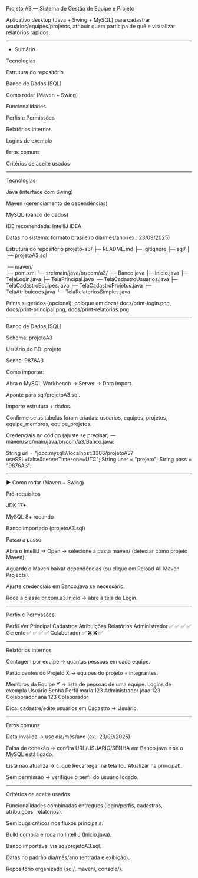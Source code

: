 Projeto A3 — Sistema de Gestão de Equipe e Projeto

Aplicativo desktop (Java + Swing + MySQL) para cadastrar usuários/equipes/projetos, atribuir quem participa de quê e visualizar relatórios rápidos.

--------------------------------------------------------------------------------------------------------------------------------------------------------------------------------------------------------------

* Sumário

Tecnologias

Estrutura do repositório

Banco de Dados (SQL)

Como rodar (Maven + Swing)

Funcionalidades

Perfis e Permissões

Relatórios internos

Logins de exemplo

Erros comuns

Critérios de aceite usados

------------------------------------------------------------------------------------------------------------------------------------------------------------------------------------------------------------

Tecnologias

Java (interface com Swing)

Maven (gerenciamento de dependências)

MySQL (banco de dados)

IDE recomendada: IntelliJ IDEA

Datas no sistema: formato brasileiro dia/mês/ano (ex.: 23/09/2025)

Estrutura do repositório
projeto-a3/
├─ README.md
├─ .gitignore
├─ sql/
│  └─ projetoA3.sql            
                   
└─ maven/                       
   ├─ pom.xml
   └─ src/main/java/br/com/a3/
      ├─ Banco.java
      ├─ Inicio.java
      ├─ TelaLogin.java
      ├─ TelaPrincipal.java
      ├─ TelaCadastroUsuarios.java
      ├─ TelaCadastroEquipes.java
      ├─ TelaCadastroProjetos.java
      ├─ TelaAtribuicoes.java
      └─ TelaRelatoriosSimples.java


Prints sugeridos (opcional): coloque em docs/
docs/print-login.png, docs/print-principal.png, docs/print-relatorios.png

---------------------------------------------------------------------------------------------------------------------------------------------------------------------------------------------------------------
 Banco de Dados (SQL)

Schema: projetoA3

Usuário do BD: projeto

Senha: 9876A3

Como importar:

Abra o MySQL Workbench → Server → Data Import.

Aponte para sql/projetoA3.sql.

Importe estrutura + dados.

Confirme se as tabelas foram criadas:
usuarios, equipes, projetos, equipe_membros, equipe_projetos.

Credenciais no código (ajuste se precisar) — maven/src/main/java/br/com/a3/Banco.java:

String url  = "jdbc:mysql://localhost:3306/projetoA3?useSSL=false&serverTimezone=UTC";
String user = "projeto";
String pass = "9876A3";

---------------------------------------------------------------------------------------------------------------------------------------------------------------------------------------------------------------

▶️ Como rodar (Maven + Swing)

Pré-requisitos

JDK 17+

MySQL 8+ rodando

Banco importado (projetoA3.sql)

Passo a passo

Abra o IntelliJ → Open → selecione a pasta maven/ (detectar como projeto Maven).

Aguarde o Maven baixar dependências (ou clique em Reload All Maven Projects).

Ajuste credenciais em Banco.java se necessário.

Rode a classe br.com.a3.Inicio → abre a tela de Login.

--------------------------------------------------------------------------------------------------------------------------------------------------------------------------------------------------------------


 Perfis e Permissões
 
Perfil	Ver Principal	Cadastros	Atribuições	Relatórios
Administrador	✅	✅	✅	✅
Gerente	✅	✅	✅	✅
Colaborador	✅	❌	❌	✅

----------------------------------------------------------------------------------------------------------------------------------------------------------------------------------------------------------------

 Relatórios internos

Contagem por equipe → quantas pessoas em cada equipe.

Participantes do Projeto X → equipes do projeto + integrantes.

Membros da Equipe Y → lista de pessoas de uma equipe.
 Logins de exemplo
Usuário	Senha	Perfil
maria	123	Administrador
joao	123	Colaborador
ana	123	Colaborador

Dica: cadastre/edite usuários em Cadastro → Usuário.

--------------------------------------------------------------------------------------------------------------------------------------------------------------------------------------------------------------

 Erros comuns

Data inválida → use dia/mês/ano (ex.: 23/09/2025).

Falha de conexão → confira URL/USUARIO/SENHA em Banco.java e se o MySQL está ligado.

Lista não atualiza → clique Recarregar na tela (ou Atualizar na principal).

Sem permissão → verifique o perfil do usuário logado.

---------------------------------------------------------------------------------------------------------------------------------------------------------------------------------------------------------------------

 Critérios de aceite usados

Funcionalidades combinadas entregues (login/perfis, cadastros, atribuições, relatórios).

Sem bugs críticos nos fluxos principais.

Build compila e roda no IntelliJ (Inicio.java).

Banco importável via sql/projetoA3.sql.

Datas no padrão dia/mês/ano (entrada e exibição).

Repositório organizado (sql/, maven/, console/).
